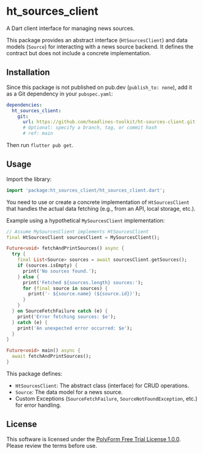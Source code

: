 # ht_sources_client

A Dart client interface for managing news sources.

This package provides an abstract interface (`HtSourcesClient`) and data models (`Source`) for interacting with a news source backend. It defines the contract but does not include a concrete implementation.

## Installation

Since this package is not published on pub.dev (`publish_to: none`), add it as a Git dependency in your `pubspec.yaml`:

```yaml
dependencies:
  ht_sources_client:
    git:
      url: https://github.com/headlines-toolkit/ht-sources-client.git
      # Optional: specify a branch, tag, or commit hash
      # ref: main
```

Then run `flutter pub get`.

## Usage

Import the library:

```dart
import 'package:ht_sources_client/ht_sources_client.dart';
```

You need to use or create a concrete implementation of `HtSourcesClient` that handles the actual data fetching (e.g., from an API, local storage, etc.).

Example using a hypothetical `MySourcesClient` implementation:

```dart
// Assume MySourcesClient implements HtSourcesClient
final HtSourcesClient sourcesClient = MySourcesClient();

Future<void> fetchAndPrintSources() async {
  try {
    final List<Source> sources = await sourcesClient.getSources();
    if (sources.isEmpty) {
      print('No sources found.');
    } else {
      print('Fetched ${sources.length} sources:');
      for (final source in sources) {
        print('- ${source.name} (${source.id})');
      }
    }
  } on SourceFetchFailure catch (e) {
    print('Error fetching sources: $e');
  } catch (e) {
    print('An unexpected error occurred: $e');
  }
}

Future<void> main() async {
  await fetchAndPrintSources();
}

```

This package defines:
*   `HtSourcesClient`: The abstract class (interface) for CRUD operations.
*   `Source`: The data model for a news source.
*   Custom Exceptions (`SourceFetchFailure`, `SourceNotFoundException`, etc.) for error handling.

## License

This software is licensed under the [PolyForm Free Trial License 1.0.0](LICENSE). Please review the terms before use.
